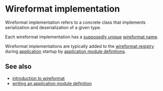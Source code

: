 # Wireformat implementation

Wireformat implementation refers to a concrete class that implements serialization and 
deserialization of a given type.

Each wireformat implementation has a [supposedly unique](def://) [wireformat name](def://).

Wireformat implementations are typically added to the [wireformat registry](def://) during
[application](def://) startup by [application module definitions](def://).

## See also

- [introduction to wireformat](guide://)
- [writing an application module definition](guide://)
